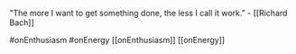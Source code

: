 "The more I want to get something done, the less I call it work.” - [[Richard Bach]] 

#onEnthusiasm #onEnergy
[[onEnthusiasm]] [[onEnergy]]